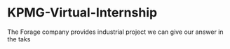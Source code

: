 # KPMG-Virtual-Internship
The Forage company provides industrial project we can give our answer in the taks 
